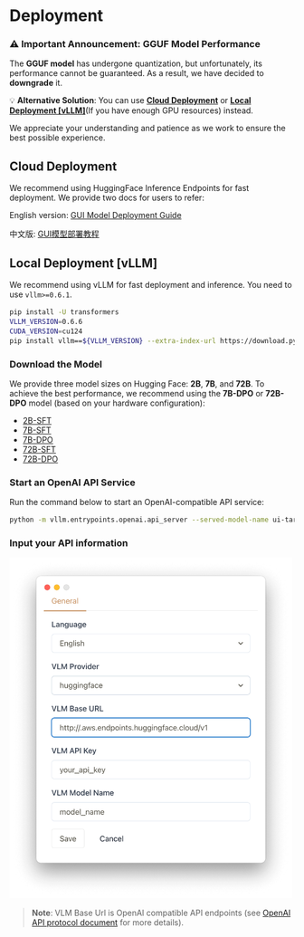 # Deployment

### ⚠️ Important Announcement: GGUF Model Performance

The **GGUF model** has undergone quantization, but unfortunately, its performance cannot be guaranteed. As a result, we have decided to **downgrade** it.

💡 **Alternative Solution**:
You can use **[Cloud Deployment](#cloud-deployment)** or **[Local Deployment [vLLM]](#local-deployment-vllm)**(If you have enough GPU resources) instead.

We appreciate your understanding and patience as we work to ensure the best possible experience.

## Cloud Deployment

We recommend using HuggingFace Inference Endpoints for fast deployment.
We provide two docs for users to refer:

English version: [GUI Model Deployment Guide](https://juniper-switch-f10.notion.site/GUI-Model-Deployment-Guide-17b5350241e280058e98cea60317de71)

中文版: [GUI模型部署教程](https://bytedance.sg.larkoffice.com/docx/TCcudYwyIox5vyxiSDLlgIsTgWf#U94rdCxzBoJMLex38NPlHL21gNb)

## Local Deployment [vLLM]
We recommend using vLLM for fast deployment and inference. You need to use `vllm>=0.6.1`.
```bash
pip install -U transformers
VLLM_VERSION=0.6.6
CUDA_VERSION=cu124
pip install vllm==${VLLM_VERSION} --extra-index-url https://download.pytorch.org/whl/${CUDA_VERSION}

```
### Download the Model
We provide three model sizes on Hugging Face: **2B**, **7B**, and **72B**. To achieve the best performance, we recommend using the **7B-DPO** or **72B-DPO** model (based on your hardware configuration):

- [2B-SFT](https://huggingface.co/bytedance-research/UI-TARS-2B-SFT)
- [7B-SFT](https://huggingface.co/bytedance-research/UI-TARS-7B-SFT)
- [7B-DPO](https://huggingface.co/bytedance-research/UI-TARS-7B-DPO)
- [72B-SFT](https://huggingface.co/bytedance-research/UI-TARS-72B-SFT)
- [72B-DPO](https://huggingface.co/bytedance-research/UI-TARS-72B-DPO)


### Start an OpenAI API Service
Run the command below to start an OpenAI-compatible API service:

```bash
python -m vllm.entrypoints.openai.api_server --served-model-name ui-tars --model <path to your model>
```

### Input your API information

<img src="./images/settings_model.png" width="500px" />

<!-- If you use Ollama, you can use the following settings to start the server:

```yaml
VLM Provider: ollama
VLM Base Url: http://localhost:11434/v1
VLM API Key: api_key
VLM Model Name: ui-tars
``` -->

> **Note**: VLM Base Url is OpenAI compatible API endpoints (see [OpenAI API protocol document](https://platform.openai.com/docs/guides/vision/uploading-base-64-encoded-images) for more details).
